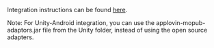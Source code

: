 Integration instructions can be found [here](https://applovin.com/integration#mopubIntegration).

Note: For Unity-Android integration, you can use the applovin-mopub-adaptors.jar file from the Unity folder, instead of using the open source adapters.
